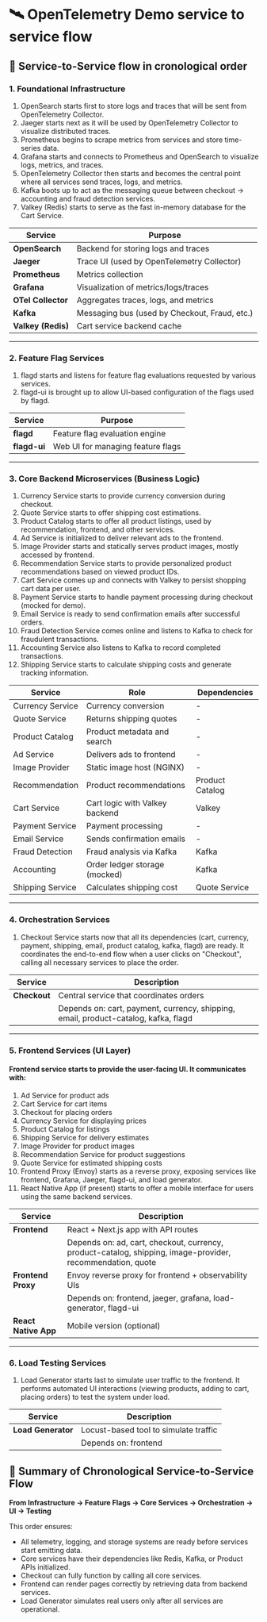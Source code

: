 # 🛰️ OpenTelemetry Demo service to service flow

## 📐 Service-to-Service flow in cronological order

### 1. Foundational Infrastructure 
1. OpenSearch starts first to store logs and traces that will be sent from OpenTelemetry Collector.
2. Jaeger starts next as it will be used by OpenTelemetry Collector to visualize distributed traces.
3. Prometheus begins to scrape metrics from services and store time-series data.
4. Grafana starts and connects to Prometheus and OpenSearch to visualize logs, metrics, and traces.
5. OpenTelemetry Collector then starts and becomes the central point where all services send traces, logs, and metrics.
6. Kafka boots up to act as the messaging queue between checkout → accounting and fraud detection services.
7. Valkey (Redis) starts to serve as the fast in-memory database for the Cart Service.

| Service         | Purpose                                      |
|----------------|----------------------------------------------|
| **OpenSearch**  | Backend for storing logs and traces          |
| **Jaeger**      | Trace UI (used by OpenTelemetry Collector)   |
| **Prometheus**  | Metrics collection                           |
| **Grafana**     | Visualization of metrics/logs/traces         |
| **OTel Collector** | Aggregates traces, logs, and metrics       |
| **Kafka**       | Messaging bus (used by Checkout, Fraud, etc.)|
| **Valkey (Redis)** | Cart service backend cache                |

---

### 2. Feature Flag Services

1. flagd starts and listens for feature flag evaluations requested by various services.
2. flagd-ui is brought up to allow UI-based configuration of the flags used by flagd.

| Service     | Purpose                             |
|-------------|-------------------------------------|
| **flagd**   | Feature flag evaluation engine      |
| **flagd-ui**| Web UI for managing feature flags   |

---

### 3. Core Backend Microservices (Business Logic)

1. Currency Service starts to provide currency conversion during checkout.
2. Quote Service starts to offer shipping cost estimations.
3. Product Catalog starts to offer all product listings, used by recommendation, frontend, and other services.
4. Ad Service is initialized to deliver relevant ads to the frontend.
5. Image Provider starts and statically serves product images, mostly accessed by frontend.
6. Recommendation Service starts to provide personalized product recommendations based on viewed product IDs.
7. Cart Service comes up and connects with Valkey to persist shopping cart data per user.
8. Payment Service starts to handle payment processing during checkout (mocked for demo).
9. Email Service is ready to send confirmation emails after successful orders.
10. Fraud Detection Service comes online and listens to Kafka to check for fraudulent transactions.
11. Accounting Service also listens to Kafka to record completed transactions.
12. Shipping Service starts to calculate shipping costs and generate tracking information.

| Service             | Role                                       | Dependencies    |
|---------------------|--------------------------------------------|-----------------|
| Currency Service     | Currency conversion                        | -               |
| Quote Service        | Returns shipping quotes                    | -               |
| Product Catalog      | Product metadata and search                | -               |
| Ad Service           | Delivers ads to frontend                   | -               |
| Image Provider       | Static image host (NGINX)                  | -               |
| Recommendation       | Product recommendations                    | Product Catalog |
| Cart Service         | Cart logic with Valkey backend             | Valkey          |
| Payment Service      | Payment processing                         | -               |
| Email Service        | Sends confirmation emails                  | -               |
| Fraud Detection      | Fraud analysis via Kafka                   | Kafka           |
| Accounting           | Order ledger storage (mocked)              | Kafka           |
| Shipping Service     | Calculates shipping cost                   | Quote Service   |

---

### 4. Orchestration Services

1. Checkout Service starts now that all its dependencies (cart, currency, payment, shipping, email, product catalog, kafka, flagd) are ready.
   It coordinates the end-to-end flow when a user clicks on "Checkout", calling all necessary services to place the order.

| Service          | Description                                  |
|------------------|----------------------------------------------|
| **Checkout**     | Central service that coordinates orders       |
|                  | Depends on: cart, payment, currency, shipping, email, product-catalog, kafka, flagd |

---

### 5. Frontend Services (UI Layer)

#### Frontend service starts to provide the user-facing UI. It communicates with:

1. Ad Service for product ads
2. Cart Service for cart items
3. Checkout for placing orders
4. Currency Service for displaying prices
5. Product Catalog for listings
6. Shipping Service for delivery estimates
7. Image Provider for product images
8. Recommendation Service for product suggestions
9. Quote Service for estimated shipping costs
10. Frontend Proxy (Envoy) starts as a reverse proxy, exposing services like frontend, Grafana, Jaeger, flagd-ui, and load generator.
11. React Native App (if present) starts to offer a mobile interface for users using the same backend services.

| Service           | Description                                 |
|-------------------|---------------------------------------------|
| **Frontend**      | React + Next.js app with API routes         |
|                   | Depends on: ad, cart, checkout, currency, product-catalog, shipping, image-provider, recommendation, quote |
| **Frontend Proxy**| Envoy reverse proxy for frontend + observability UIs |
|                   | Depends on: frontend, jaeger, grafana, load-generator, flagd-ui |
| **React Native App** | Mobile version (optional)                |

---

### 6. Load Testing Services

1. Load Generator starts last to simulate user traffic to the frontend.
   It performs automated UI interactions (viewing products, adding to cart, placing orders) to test the system under load.

| Service           | Description                                 |
|-------------------|---------------------------------------------|
| **Load Generator**| Locust-based tool to simulate traffic       |
|                   | Depends on: frontend                        |


## 🧭 Summary of Chronological Service-to-Service Flow

**From Infrastructure → Feature Flags → Core Services → Orchestration → UI → Testing**

This order ensures:

- All telemetry, logging, and storage systems are ready before services start emitting data.
- Core services have their dependencies like Redis, Kafka, or Product APIs initialized.
- Checkout can fully function by calling all core services.
- Frontend can render pages correctly by retrieving data from backend services.
- Load Generator simulates real users only after all services are operational.



